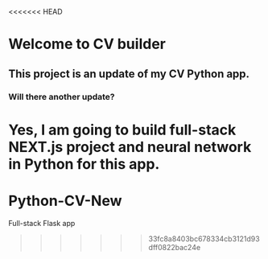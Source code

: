 <<<<<<< HEAD
# Welcome to CV builder

## This project is an update of my CV Python app.

### Will there another update?

Yes, I am going to build full-stack NEXT.js project and neural network in Python for this app.
=======
# Python-CV-New
Full-stack Flask app
>>>>>>> 33fc8a8403bc678334cb3121d93dff0822bac24e
